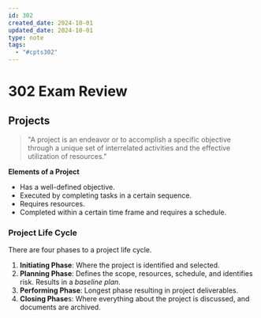 ```yaml
---
id: 302
created_date: 2024-10-01
updated_date: 2024-10-01
type: note
tags:
  - "#cpts302"
---
```


# 302 Exam Review

## Projects

>"A project is an endeavor or to accomplish a specific objective through a unique set of interrelated activities and the effective utilization of resources."

**Elements of a Project**
- Has a well-defined objective.
- Executed by completing tasks in a certain sequence.
- Requires resources.
- Completed within a certain time frame and requires a schedule.

### Project Life Cycle

There are four phases to a project life cycle.
1. **Initiating Phase**: Where the project is identified and selected.
2. **Planning Phase**: Defines the scope, resources, schedule, and identifies risk. Results in a *baseline plan*.
3. **Performing Phase**: Longest phase resulting in project deliverables.
4. **Closing Phase**s: Where everything about the project is discussed, and documents are archived.
